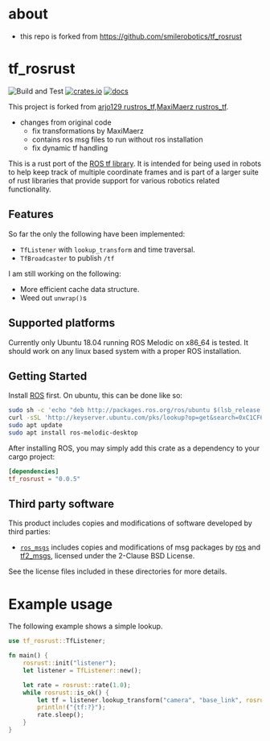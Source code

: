 # about 

- this repo is forked from https://github.com/smilerobotics/tf_rosrust

# tf_rosrust
![Build and Test](https://github.com/smilerobotics/tf_rosrust/workflows/Build%20and%20Test/badge.svg) [![crates.io](https://img.shields.io/crates/v/tf_rosrust.svg)](https://crates.io/crates/tf_rosrust) [![docs](https://docs.rs/tf_rosrust/badge.svg)](https://docs.rs/tf_rosrust)

This project is forked from [arjo129 rustros_tf](https://github.com/arjo129/rustros_tf),[MaxiMaerz rustros_tf](https://github.com/MaxiMaerz/rustros_tf).

- changes from original code
    - fix transformations by MaxiMaerz
    - contains ros msg files to run without ros installation
    - fix dynamic tf handling

This is a rust port of the [ROS tf library](http://wiki.ros.org/tf). It is intended for being used in robots to help keep track of multiple coordinate frames and is part of a larger suite of rust libraries that provide support for various robotics related functionality.


## Features
So far the only the following have been implemented:
* `TfListener` with `lookup_transform` and time traversal.
* `TfBroadcaster` to publish `/tf`

I am still working on the following:
* More efficient cache data structure.
* Weed out `unwrap()`s

## Supported platforms
Currently only Ubuntu 18.04 running ROS Melodic on x86_64 is tested. It should work on any linux based system with a proper ROS installation.

## Getting Started
Install [ROS](http://wiki.ros.org/melodic/Installation) first. On ubuntu, this can be done like so:

```bash
sudo sh -c 'echo "deb http://packages.ros.org/ros/ubuntu $(lsb_release -sc) main" > /etc/apt/sources.list.d/ros-latest.list'
curl -sSL 'http://keyserver.ubuntu.com/pks/lookup?op=get&search=0xC1CF6E31E6BADE8868B172B4F42ED6FBAB17C654' | sudo apt-key add -
sudo apt update
sudo apt install ros-melodic-desktop
```

After installing ROS, you may simply add this crate as a dependency to your cargo project:

```toml
[dependencies]
tf_rosrust = "0.0.5"
```

## Third party software

This product includes copies and modifications of software developed by third parties:

- [`ros_msgs`](ros_msgs) includes copies and modifications of msg packages by [ros](https://github.com/ros) and [tf2_msgs](https://github.com/ros/geometry2), licensed under the 2-Clause BSD License.

See the license files included in these directories for more details.

# Example usage
The following example shows a simple lookup.

```rust
use tf_rosrust::TfListener;

fn main() {
    rosrust::init("listener");
    let listener = TfListener::new();

    let rate = rosrust::rate(1.0);
    while rosrust::is_ok() {
        let tf = listener.lookup_transform("camera", "base_link", rosrust::Time::new());
        println!("{tf:?}");
        rate.sleep();
    }
}
```
